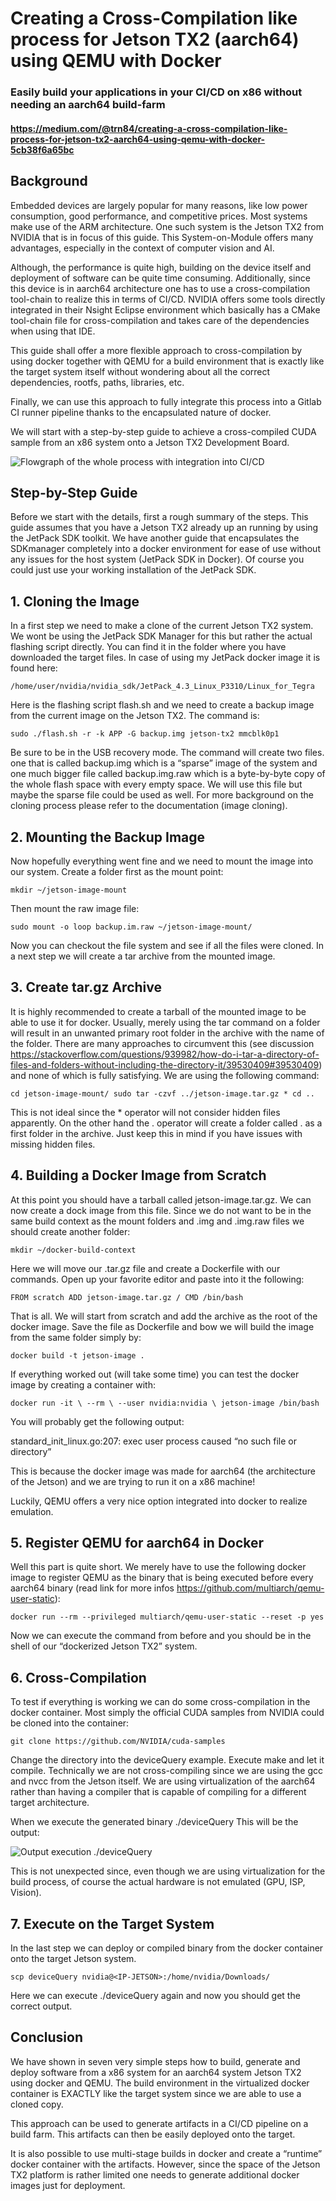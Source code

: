 # Creating a Cross-Compilation like process for Jetson TX2 (aarch64) using QEMU with Docker
### Easily build your applications in your CI/CD on x86 without needing an aarch64 build-farm
#### https://medium.com/@trn84/creating-a-cross-compilation-like-process-for-jetson-tx2-aarch64-using-qemu-with-docker-5cb38f6a65bc

## Background

Embedded devices are largely popular for many reasons, like low power consumption, good performance, and competitive prices. Most systems make use of the ARM architecture. One such system is the Jetson TX2 from NVIDIA that is in focus of this guide. This System-on-Module offers many advantages, especially in the context of computer vision and AI.

Although, the performance is quite high, building on the device itself and deployment of software can be quite time consuming. Additionally, since this device is in aarch64 architecture one has to use a cross-compilation tool-chain to realize this in terms of CI/CD. NVIDIA offers some tools directly integrated in their Nsight Eclipse environment which basically has a CMake tool-chain file for cross-compilation and takes care of the dependencies when using that IDE.

This guide shall offer a more flexible approach to cross-compilation by using docker together with QEMU for a build environment that is exactly like the target system itself without wondering about all the correct dependencies, rootfs, paths, libraries, etc.

Finally, we can use this approach to fully integrate this process into a Gitlab CI runner pipeline thanks to the encapsulated nature of docker.

We will start with a step-by-step guide to achieve a cross-compiled CUDA sample from an x86 system onto a Jetson TX2 Development Board.

![Flowgraph of the whole process with integration into CI/CD](https://raw.githubusercontent.com/trn84/docker-jetson-qemu/master/flowgraph.png)

## Step-by-Step Guide

Before we start with the details, first a rough summary of the steps. This guide assumes that you have a Jetson TX2 already up an running by using the JetPack SDK toolkit. We have another guide that encapsulates the SDKmanager completely into a docker environment for ease of use without any issues for the host system (JetPack SDK in Docker). Of course you could just use your working installation of the JetPack SDK.

## 1. Cloning the Image

In a first step we need to make a clone of the current Jetson TX2 system. We wont be using the JetPack SDK Manager for this but rather the actual flashing script directly. You can find it in the folder where you have downloaded the target files. In case of using my JetPack docker image it is found here:

`/home/user/nvidia/nvidia_sdk/JetPack_4.3_Linux_P3310/Linux_for_Tegra`

Here is the flashing script flash.sh and we need to create a backup image from the current image on the Jetson TX2. The command is:

`sudo ./flash.sh -r -k APP -G backup.img jetson-tx2 mmcblk0p1`

Be sure to be in the USB recovery mode. The command will create two files. one that is called backup.img which is a “sparse” image of the system and one much bigger file called backup.img.raw which is a byte-by-byte copy of the whole flash space with every empty space. We will use this file but maybe the sparse file could be used as well. For more background on the cloning process please refer to the documentation (image cloning).

## 2. Mounting the Backup Image

Now hopefully everything went fine and we need to mount the image into our system. Create a folder first as the mount point:

`mkdir ~/jetson-image-mount`

Then mount the raw image file:

`sudo mount -o loop backup.im.raw ~/jetson-image-mount/`

Now you can checkout the file system and see if all the files were cloned. In a next step we will create a tar archive from the mounted image.

## 3. Create tar.gz Archive

It is highly recommended to create a tarball of the mounted image to be able to use it for docker. Usually, merely using the tar command on a folder will result in an unwanted primary root folder in the archive with the name of the folder. There are many approaches to circumvent this (see discussion https://stackoverflow.com/questions/939982/how-do-i-tar-a-directory-of-files-and-folders-without-including-the-directory-it/39530409#39530409) and none of which is fully satisfying. We are using the following command:

`cd jetson-image-mount/
sudo tar -czvf ../jetson-image.tar.gz *
cd ..`

This is not ideal since the * operator will not consider hidden files apparently. On the other hand the . operator will create a folder called . as a first folder in the archive. Just keep this in mind if you have issues with missing hidden files.

## 4. Building a Docker Image from Scratch

At this point you should have a tarball called jetson-image.tar.gz. We can now create a dock image from this file. Since we do not want to be in the same build context as the mount folders and .img and .img.raw files we should create another folder:

`mkdir ~/docker-build-context`

Here we will move our .tar.gz file and create a Dockerfile with our commands. Open up your favorite editor and paste into it the following:

`FROM scratch
ADD jetson-image.tar.gz /
CMD /bin/bash`

That is all. We will start from scratch and add the archive as the root of the docker image. Save the file as Dockerfile and bow we will build the image from the same folder simply by:

`docker build -t jetson-image .`

If everything worked out (will take some time) you can test the docker image by creating a container with:

`docker run -it \
--rm \
--user nvidia:nvidia \
jetson-image /bin/bash`

You will probably get the following output:

standard_init_linux.go:207: exec user process caused “no such file or directory”

This is because the docker image was made for aarch64 (the architecture of the Jetson) and we are trying to run it on a x86 machine!

Luckily, QEMU offers a very nice option integrated into docker to realize emulation.

## 5. Register QEMU for aarch64 in Docker

Well this part is quite short. We merely have to use the following docker image to register QEMU as the binary that is being executed before every aarch64 binary (read link for more infos https://github.com/multiarch/qemu-user-static):

`docker run --rm --privileged multiarch/qemu-user-static --reset -p yes`

Now we can execute the command from before and you should be in the shell of our “dockerized Jetson TX2” system.

## 6. Cross-Compilation

To test if everything is working we can do some cross-compilation in the docker container. Most simply the official CUDA samples from NVIDIA could be cloned into the container:

`git clone https://github.com/NVIDIA/cuda-samples`

Change the directory into the deviceQuery example. Execute make and let it compile. Technically we are not cross-compiling since we are using the gcc and nvcc from the Jetson itself. We are using virtualization of the aarch64 rather than having a compiler that is capable of compiling for a different target architecture.

When we execute the generated binary ./deviceQuery This will be the output:

![Output execution ./deviceQuery](https://raw.githubusercontent.com/trn84/docker-jetson-qemu/master/deviceQuery.png)

This is not unexpected since, even though we are using virtualization for the build process, of course the actual hardware is not emulated (GPU, ISP, Vision).

## 7. Execute on the Target System

In the last step we can deploy or compiled binary from the docker container onto the target Jetson system.

`scp deviceQuery nvidia@<IP-JETSON>:/home/nvidia/Downloads/`

Here we can execute ./deviceQuery again and now you should get the correct output.

## Conclusion

We have shown in seven very simple steps how to build, generate and deploy software from a x86 system for an aarch64 system Jetson TX2 using docker and QEMU. The build environment in the virtualized docker container is EXACTLY like the target system since we are able to use a cloned copy.

This approach can be used to generate artifacts in a CI/CD pipeline on a build farm. This artifacts can then be easily deployed onto the target.

It is also possible to use multi-stage builds in docker and create a “runtime” docker container with the artifacts. However, since the space of the Jetson TX2 platform is rather limited one needs to generate additional docker images just for deployment.
